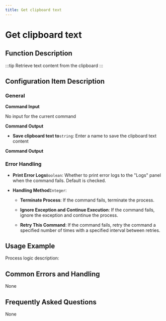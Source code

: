 ```yaml
---
title: Get clipboard text
---
```


# Get clipboard text

## Function Description

:::tip 
Retrieve text content from the clipboard
:::

## Configuration Item Description

### General

**Command Input**

No input for the current command


**Command Output**

- **Save clipboard text to**`string`: Enter a name to save the clipboard text content


**Command Output**

### Error Handling

- **Print Error Logs**`Boolean`: Whether to print error logs to the "Logs" panel when the command fails. Default is checked. 

- **Handling Method**`Integer`:

    - **Terminate Process**: If the command fails, terminate the process.

    - **Ignore Exception and Continue Execution**: If the command fails, ignore the exception and continue the process.

    - **Retry This Command**: If the command fails, retry the command a specified number of times with a specified interval between retries.

## Usage Example

Process logic description:

## Common Errors and Handling

None

## Frequently Asked Questions

None

